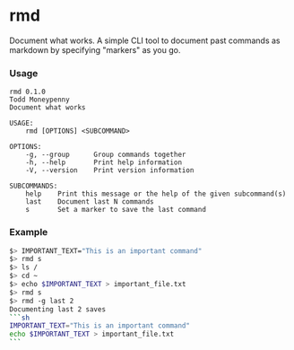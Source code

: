 # rmd

Document what works. A simple CLI tool to document past commands as markdown by specifying "markers" as you go.

### Usage
```
rmd 0.1.0
Todd Moneypenny
Document what works

USAGE:
    rmd [OPTIONS] <SUBCOMMAND>

OPTIONS:
    -g, --group      Group commands together
    -h, --help       Print help information
    -V, --version    Print version information

SUBCOMMANDS:
    help    Print this message or the help of the given subcommand(s)
    last    Document last N commands
    s       Set a marker to save the last command

```


### Example
````sh
$> IMPORTANT_TEXT="This is an important command"
$> rmd s
$> ls /
$> cd ~
$> echo $IMPORTANT_TEXT > important_file.txt
$> rmd s
$> rmd -g last 2
Documenting last 2 saves
```sh
IMPORTANT_TEXT="This is an important command"
echo $IMPORTANT_TEXT > important_file.txt
```
````
